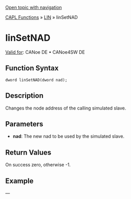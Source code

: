 [Open topic with navigation](../../../../../CANoeDEFamily.htm#Topics/CAPLFunctions/LIN/Functions/CAPLfunctionLINSetNad.md)

[CAPL Functions](../../CAPLfunctions.md) » [LIN](../CAPLfunctionsLINOverview.md) » linSetNAD

# linSetNAD

[Valid for](../../../Shared/FeatureAvailability.md): CANoe DE • CANoe4SW DE

## Function Syntax

```
dword linSetNAD(dword nad);
```

## Description

Changes the node address of the calling simulated slave.

## Parameters

- **nad**: The new nad to be used by the simulated slave.

## Return Values

On success zero, otherwise -1.

## Example

—
